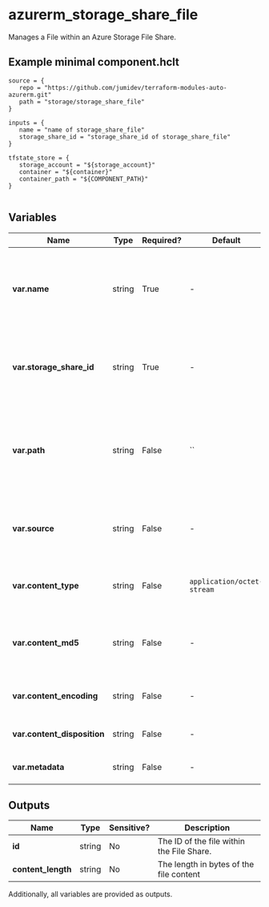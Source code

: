 # azurerm_storage_share_file

Manages a File within an Azure Storage File Share.

## Example minimal component.hclt

```hcl
source = {
   repo = "https://github.com/jumidev/terraform-modules-auto-azurerm.git" 
   path = "storage/storage_share_file" 
}

inputs = {
   name = "name of storage_share_file" 
   storage_share_id = "storage_share_id of storage_share_file" 
}

tfstate_store = {
   storage_account = "${storage_account}" 
   container = "${container}" 
   container_path = "${COMPONENT_PATH}" 
}


```

## Variables

| Name | Type | Required? |  Default  |  Description |
| ---- | ---- | --------- |  ----------- | ----------- |
| **var.name** | string | True | -  |  The name (or path) of the File that should be created within this File Share. Changing this forces a new resource to be created. | 
| **var.storage_share_id** | string | True | -  |  The Storage Share ID in which this file will be placed into. Changing this forces a new resource to be created. | 
| **var.path** | string | False | ``  |  The storage share directory that you would like the file placed into. Changing this forces a new resource to be created. Defaults to `""`. | 
| **var.source** | string | False | -  |  An absolute path to a file on the local system. Changing this forces a new resource to be created. | 
| **var.content_type** | string | False | `application/octet-stream`  |  The content type of the share file. Defaults to `application/octet-stream`. | 
| **var.content_md5** | string | False | -  |  The MD5 sum of the file contents. Changing this forces a new resource to be created. | 
| **var.content_encoding** | string | False | -  |  Specifies which content encodings have been applied to the file. | 
| **var.content_disposition** | string | False | -  |  Sets the file’s Content-Disposition header. | 
| **var.metadata** | string | False | -  |  A mapping of metadata to assign to this file. | 



## Outputs

| Name | Type | Sensitive? | Description |
| ---- | ---- | --------- | --------- |
| **id** | string | No  | The ID of the file within the File Share. | 
| **content_length** | string | No  | The length in bytes of the file content | 

Additionally, all variables are provided as outputs.
